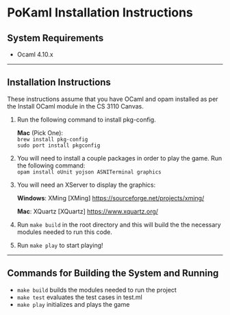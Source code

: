 # PoKaml Installation Instructions

## System Requirements
- Ocaml 4.10.x

***
## Installation Instructions
These instructions assume that you have OCaml and opam installed as per the
Install OCaml module in the CS 3110 Canvas.

1. Run the following command to install pkg-config.

    **Mac** (Pick One):  
    <code>brew install pkg-config</code>  
    <code>sudo port install pkgconfig</code>

2. You will need to install a couple packages in order to play the game. Run
the following command:  
`opam install oUnit yojson ASNITerminal graphics`

3. You will need an XServer to display the graphics:

    **Windows**: XMing [XMing] https://sourceforge.net/projects/xming/

    **Mac**: XQuartz [XQuartz] https://www.xquartz.org/

4. Run `make build` in the root directory and this will build the the necessary
modules needed to run this code.

5. Run `make play` to start playing!

***

## Commands for Building the System and Running

- `make build` builds the modules needed to run the project
- `make test` evaluates the test cases in test.ml
- `make play` initializes and plays the game